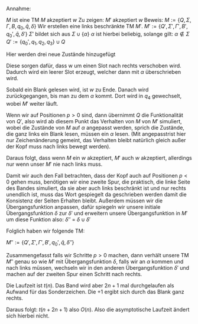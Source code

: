 Annahme:

$M$ ist eine TM 
$M$ akzeptiert $w$
Zu zeigen: $M'$ akzeptiert $w$
Beweis:
$M := \{Q, \Sigma , \Gamma ,B, q_0, \bar{q}, \delta \}$
Wir erstellen eine links beschränkte TM $M'$.
$M' := \{Q', \Sigma' , \Gamma' ,B', q_0', \bar{q}, \delta' \}$
$\Sigma'$ bildet sich aus $\Sigma \cup \{\alpha\}$ 
$\alpha$ ist hierbei beliebig, solange gilt: $\alpha \notin \Sigma$
$Q' := \{q_0',q_1,q_2,q_3\} \cup Q$

Hier werden drei neue Zustände hinzugefügt

Diese sorgen dafür, dass w um einen Slot nach rechts verschoben wird. Dadurch wird ein leerer Slot erzeugt, welcher dann mit $\alpha$ überschrieben wird. 

 Sobald ein Blank gelesen wird, ist $w$ zu Ende. Danach wird zurückgegangen, bis man zu dem $\alpha$ kommt. Dort wird in $q_4$ gewechselt, wobei $M'$ weiter läuft.

 Wenn wir auf Positionen $p > 0$ sind, dann übernimmt $Q$  die Funktionalität von $Q'$, also wird ab diesem Punkt das Verhalten von $M$ von $M'$ simuliert, wobei die Zustände von $M$ auf $\alpha$ angepasst werden, sprich die Zustände, die ganz links ein Blank lesen, müssen ein $\alpha$ lesen. (Mit angepasstrist hier nur Zeichenänderung gemeint, das Verhalten bleibt natürlich gleich außer der Kopf muss nach links bewegt werden).

Daraus folgt, dass wenn $M$ ein $w$ akzeptiert, $M'$ auch $w$ akzeptiert, allerdings nur wenn unser $M'$ nie nach links muss.

Damit wir auch den Fall betrachten, dass der Kopf auch auf Positionen $p < 0$ gehen muss, benötigen wir eine zweite Spur, die praktisch, die linke Seite des Bandes simuliert, da sie aber auch links beschränkt ist und nur rechts unendlich ist, muss das Wort gespiegelt da geschrieben werden damit die Konsistenz der Seiten Erhalten bleibt. Außerdem müssen wir die Übergangsfunktion anpassen, dafür spiegeln wir unsere initiale Übergangsfunktion $\delta$ zur $\delta'$ und erweitern unsere Übergangsfunktion in $M'$ um diese Funktion also:
$\delta''$ = $\delta \cup \delta'$

Folglich haben wir folgende TM:

$M'' := \{Q', \Sigma' , \Gamma' ,B', q_0', \bar{q}, \delta'' \}$

Zusammengefasst falls wir Schritte $p > 0$ machen, dann verhält unsere TM $M''$ genau so wie $M'$ mit Übergangsfunktion $\delta$, falls wir an $\alpha$ kommen und nach links müssen, wechseln wir in den anderen Übergangsfunktion $\delta'$ und machen auf der zweiten Spur einen Schritt nach rechts.

Die Laufzeit ist $t(n)$. Das Band wird aber $2n + 1$ mal durchgelaufen als Aufwand für das Sonderzeichen.
Die $+ 1$ ergibt sich durch das Blank ganz rechts.

Daraus folgt: $t(n+2n+1)$ also $O(n)$.
Also die asymptotische Laufzeit ändert sich hierbei nicht.